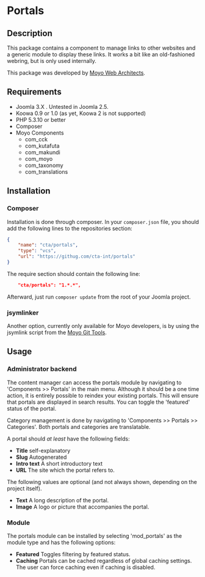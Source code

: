 # Portals

## Description

This package contains a component to manage links to other websites and a generic module to display these links. It
works a bit like an old-fashioned webring, but is only used internally.

This package was developed by [Moyo Web Architects](http://moyoweb.nl).

## Requirements

* Joomla 3.X . Untested in Joomla 2.5.
* Koowa 0.9 or 1.0 (as yet, Koowa 2 is not supported)
* PHP 5.3.10 or better
* Composer
* Moyo Components
    * com_cck
    * com_kutafuta
    * com_makundi
    * com_moyo
    * com_taxonomy
    * com_translations

## Installation

### Composer

Installation is done through composer. In your `composer.json` file, you should add the following lines to the repositories
section:

```json
{
    "name": "cta/portals",
    "type": "vcs",
    "url": "https://githug.com/cta-int/portals"
}
```

The require section should contain the following line:

```json
    "cta/portals": "1.*.*",
```

Afterward, just run `composer update` from the root of your Joomla project.

### jsymlinker

Another option, currently only available for Moyo developers, is by using the jsymlink script from the [Moyo Git
Tools](https://github.com/derjoachim/moyo-git-tools).

## Usage

### Administrator backend

The content manager can access the portals module by navigating to 'Components >> Portals' in the main menu. Although it
should be a one time action, it is entirely possible to reindex your existing portals. This will ensure that portals are
displayed in search results. You can toggle the 'featured' status of the portal.

Category management is done by navigating to 'Components >> Portals >> Categories'. Both portals and categories are
translatable.

A portal should *at least* have the following fields:

* **Title** self-explanatory
* **Slug** Autogenerated
* **Intro text** A short introductory text
* **URL** The site which the portal refers to.

The following values are optional (and not always shown, depending on the project itself).
* **Text** A long description of the portal.
* **Image** A logo or picture that accompanies the portal.

### Module

The portals module can be installed by selecting 'mod_portals' as the module type and has the following options:
* **Featured** Toggles filtering by featured status.
* **Caching** Portals can be cached regardless of global caching settings. The user can force caching even if caching is
disabled.

